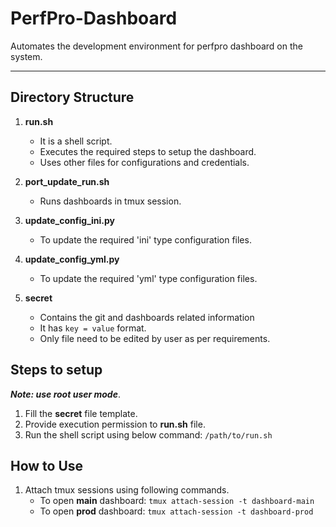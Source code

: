 # PerfPro-Dashboard

Automates the development environment for perfpro dashboard on the system.

---

## Directory Structure

1. **run.sh**
    - It is a shell script.
    - Executes the required steps to setup the dashboard.
    - Uses other files for configurations and credentials.

2. **port_update_run.sh**
    - Runs dashboards in tmux session.

3. **update_config_ini.py**
    - To update the required 'ini' type configuration files.

4. **update_config_yml.py**
    - To update the required 'yml' type configuration files.

5. **secret**
    - Contains the git and dashboards related information
    - It has `key = value` format.
    - Only file need to be edited by user as per requirements.

## Steps to setup

***Note: use root user mode***.

1. Fill the **secret** file template.
2. Provide execution permission to **run.sh** file.
3. Run the shell script using below command: `/path/to/run.sh`

## How to Use

1. Attach tmux sessions using following commands.
    - To open **main** dashboard: `tmux attach-session -t dashboard-main`
    - To open **prod** dashboard: `tmux attach-session -t dashboard-prod`
